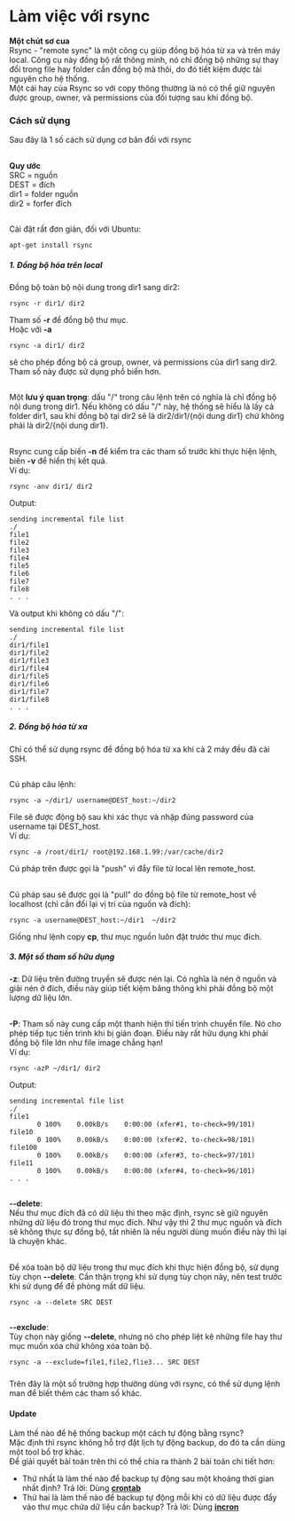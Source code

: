 Làm việc với rsync
=====
**Một chút sơ cua** <br>
Rsync - "remote sync" là một công cụ giúp đồng bộ hóa từ xa và trên máy local. Công cụ này đồng bộ rất thông minh, nó chỉ đồng bộ những sự thay đổi trong file hay folder cần đồng bộ mà thôi, do đó tiết kiệm được tài nguyên cho hệ thống. <br>
Một cái hay của Rsync so với copy thông thường là nó có thể giữ nguyên được group, owner, và permissions của đối tượng sau khi đồng bộ.
### Cách sử dụng
Sau đây là 1 số cách sử dụng cơ bản đối với rsync
##
**Quy ước** <br>
SRC = nguồn <br>
DEST = đích <br>
dir1 = folder nguồn <br>
dir2 = forfer đích
##
Cài đặt rất đơn giản, đối với Ubuntu:

    apt-get install rsync

##### 1. Đồng bộ hóa trên local
Đồng bộ toàn bộ nội dung trong dir1 sang dir2:

    rsync -r dir1/ dir2

Tham số **-r** để đồng bộ thư mục. <br>
Hoặc với **-a** 

    rsync -a dir1/ dir2
    
sẽ cho phép đồng bộ cả group, owner, và permissions của dir1 sang dir2. Tham số này được sử dụng phổ biến hơn.
##
Một **lưu ý quan trọng**: dấu "/" trong câu lệnh trên có nghĩa là chỉ đồng bộ nội dung trong dir1. Nếu không có dấu "/" này, hệ thống sẽ hiểu là lấy cả folder dir1, sau khi đồng bộ tại dir2 sẽ là dir2/dir1/{nội dung dir1} chứ không phải là dir2/{nội dung dir1}.
##
Rsync cung cấp biến **-n** để kiểm tra các tham số trước khi thực hiện lệnh, biến **-v** để hiển thị kết quả.<br>
Ví dụ:

    rsync -anv dir1/ dir2

Output:

    sending incremental file list
    ./
    file1
    file2
    file3
    file4
    file5
    file6
    file7
    file8
    . . .

Và output khi không có dấu "/":
    
    sending incremental file list
    ./
    dir1/file1
    dir1/file2
    dir1/file3
    dir1/file4
    dir1/file5
    dir1/file6
    dir1/file7
    dir1/file8
    . . .  

##### 2. Đồng bộ hóa từ xa
Chỉ có thể sử dụng rsync để đồng bộ hóa từ xa khi cả 2 máy đều đã cài SSH.
##
Cú pháp câu lệnh:

    rsync -a ~/dir1/ username@DEST_host:~/dir2

File sẽ được động bộ sau khi xác thực và nhập đúng password của username tại DEST_host.<br>
Ví dụ:

    rsync -a /root/dir1/ root@192.168.1.99:/var/cache/dir2

Cú pháp trên được gọi là "push" vì đẩy file từ local lên remote_host.
##
Cú pháp sau sẽ được gọi là "pull" do đồng bộ file từ remote_host về localhost (chỉ cần đổi lại vị trí của nguồn và đích):

    rsync -a username@DEST_host:~/dir1  ~/dir2

Giống như lệnh copy **cp**, thư mục nguồn luôn đặt trước thư mục đích.

##### 3. Một số tham số hữu dụng
**-z**: Dữ liệu trên đường truyền sẽ được nén lại. Có nghĩa là nén ở nguồn và giải nén ở đích, điều này giúp tiết kiệm băng thông khi phải đồng bộ một lượng dữ liệu lớn.
##
**-P**: Tham số này cung cấp một thanh hiện thỉ tiến trình chuyển file. Nó cho phép tiếp tục tiến trình khi bị gián đoạn. Điều này rất hữu dụng khi phải đồng bộ file lớn như file image chẳng hạn! <br>
Ví dụ:

    rsync -azP ~/dir1/ dir2

Output:

    sending incremental file list
    ./
    file1
           0 100%    0.00kB/s    0:00:00 (xfer#1, to-check=99/101)
    file10
           0 100%    0.00kB/s    0:00:00 (xfer#2, to-check=98/101)
    file100
           0 100%    0.00kB/s    0:00:00 (xfer#3, to-check=97/101)
    file11
           0 100%    0.00kB/s    0:00:00 (xfer#4, to-check=96/101)
    . . .

##
**--delete**: <br>
Nếu thư mục đích đã có dữ liệu thì theo mặc định, rsync sẽ giữ nguyên những dữ liệu đó trong thư mục đích. Như vậy thì 2 thư mục nguồn và đích sẽ không thực sự đồng bộ, tất nhiên là nếu người dùng muốn điều này thì lại là chuyện khác.
##
Để xóa toàn bộ dữ liệu trong thư mục đích khi thực hiện đồng bộ, sử dụng tùy chọn **--delete**. Cần thận trọng khi sử dụng tùy chọn này, nên test trước khi sử dụng để đề phòng mất dữ liệu.

    rsync -a --delete SRC DEST
##
**--exclude**: <br>
Tùy chọn này giống **--delete**, nhưng nó cho phép liệt kê những file hay thư mục muốn xóa chứ không xóa toàn bộ.

    rsync -a --exclude=file1,file2,flie3... SRC DEST

###
###
Trên đây là một số trường hợp thường dùng với rsync, có thể sử dụng lệnh man để biết thêm các tham số khác.

#### Update
Làm thế nào để hệ thống backup một cách tự động bằng rsync? <br>
Mặc định thì rsync không hỗ trợ đặt lịch tự động backup, do đó ta cần dùng một tool bổ trợ khác. <br>
Để giải quyết bài toán trên thì có thể chia ra thành 2 bài toán chi tiết hơn:
- Thứ nhất là làm thế nào để backup tự động sau một khoảng thời gian nhất định? Trả lời: Dùng [**crontab**](https://help.ubuntu.com/community/CronHowto) <br>
- Thứ hai là làm thế nào để backup tự động mỗi khi có dữ liệu được đẩy vảo thư mục chứa dữ liệu cần backup? Trả lời: Dùng [**incron**](http://www.cyberciti.biz/faq/linux-inotify-examples-to-replicate-directories/)
